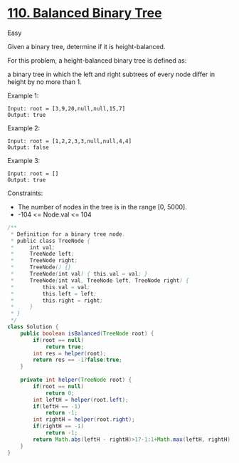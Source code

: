 # [110. Balanced Binary Tree](https://leetcode.com/problems/balanced-binary-tree/description/)
Easy

Given a binary tree, determine if it is height-balanced.

For this problem, a height-balanced binary tree is defined as:

a binary tree in which the left and right subtrees of every node differ in height by no more than 1.

 

Example 1:
```
Input: root = [3,9,20,null,null,15,7]
Output: true
```

Example 2:
```
Input: root = [1,2,2,3,3,null,null,4,4]
Output: false
```

Example 3:
```
Input: root = []
Output: true
```

Constraints:
- The number of nodes in the tree is in the range [0, 5000].
- -104 <= Node.val <= 104

```java
/**
 * Definition for a binary tree node.
 * public class TreeNode {
 *     int val;
 *     TreeNode left;
 *     TreeNode right;
 *     TreeNode() {}
 *     TreeNode(int val) { this.val = val; }
 *     TreeNode(int val, TreeNode left, TreeNode right) {
 *         this.val = val;
 *         this.left = left;
 *         this.right = right;
 *     }
 * }
 */
class Solution {
    public boolean isBalanced(TreeNode root) {
        if(root == null)
            return true;
        int res = helper(root);
        return res == -1?false:true;
    }
    
    private int helper(TreeNode root) {
        if(root == null)
            return 0;
        int leftH = helper(root.left);
        if(leftH == -1)
            return -1;
        int rightH = helper(root.right);
        if(rightH == -1)
            return -1;
        return Math.abs(leftH - rightH)>1?-1:1+Math.max(leftH, rightH);
    }
}
```
